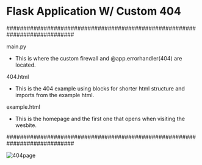 # Flask Application W/ Custom 404
############################################################################

main.py
- This is where the custom firewall and @app.errorhandler(404) are located.


404.html
- This is the 404 example using blocks for shorter html structure and imports from the example html.


example.html
- This is the homepage and the first one that opens when visiting the wesbite.

############################################################################


![404page](https://user-images.githubusercontent.com/123611980/229306124-17e88666-5d27-4aa9-a764-5d05cf8b58f2.png)
